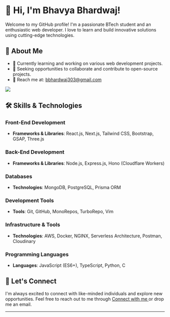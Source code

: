 # 👋 Hi, I'm Bhavya Bhardwaj!

Welcome to my GitHub profile! I'm a passionate BTech student and an enthusiastic web developer. I love to learn and build innovative solutions using cutting-edge technologies. 

## 🚀 About Me
- 🌱 Currently learning and working on various web development projects.
- 💼 Seeking opportunities to collaborate and contribute to open-source projects.
- 📧 Reach me at: [bbhardwaj303@gmail.com](mailto:bbhardwaj303@gmail.com)

![](https://komarev.com/ghpvc/?username=Bhavyabhardwaj&abbreviated=true)

## 🛠️ Skills & Technologies

### Front-End Development
- **Frameworks & Libraries**: React.js, Next.js, Tailwind CSS, Bootstrap, GSAP, Three.js

### Back-End Development
- **Frameworks & Libraries**: Node.js, Express.js, Hono (Cloudflare Workers)

### Databases
- **Technologies**: MongoDB, PostgreSQL, Prisma ORM

### Development Tools
- **Tools**: Git, GitHub, MonoRepos, TurboRepo, Vim

### Infrastructure & Tools
- **Technologies**: AWS, Docker, NGINX, Serverless Architecture, Postman, Cloudinary

### Programming Languages
- **Languages**: JavaScript (ES6+), TypeScript, Python, C

## 💬 Let's Connect
I'm always excited to connect with like-minded individuals and explore new opportunities. Feel free to reach out to me through [Connect with me ](https://linktr.ee/bhavyabhardwaj) or drop me an email.

---

<!---
Bhavyabhardwaj/Bhavyabhardwaj is a ✨ special ✨ repository because its `README.md` (this file) appears on your GitHub profile.
You can click the Preview link to take a look at your changes.
--->
